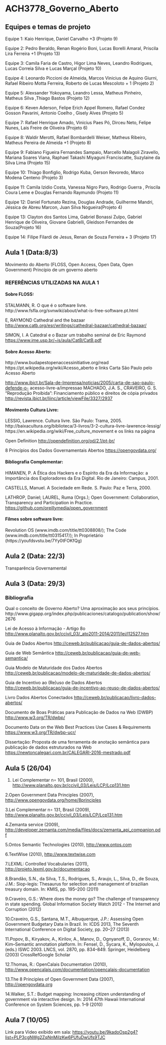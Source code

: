 # ACH3778_Governo_Aberto

<h2> Equipes e temas de projeto </h2>
Equipe 1: Kaio Henrique, Daniel Carvalho +3 (Projeto 9)

Equipe 2: Pedro Beraldo, Renan Rogério Boni, Lucas Borelli Amaral, Priscila Lira Ferreira +1 (Projeto 13)

Equipe 3: Camila Faria de Castro, Higor Lima Neves, Leandro Rodrigues, Lucas Correia Silva e Lucas Marçal (Projeto 10)

Equipe 4: Leonardo Piccioni de Almeida, Marcos Vinicius de Aquino Giurni, Rafael Ribeiro Motta Ferreira, Roberto de Lucas Mescoloto + 1 (Projeto 2)

Equipe 5: Alexsander Yokoyama, Leandro Lessa, Matheus Pinheiro, Matheus Silva ,Thiago Bastos (Projeto 12)

Equipe 6: Keven Aderson, Felipe Erich Appel Romero, Rafael Condez Gosson Pavarini, Antonio Coelho , Gisely Alves (Projeto 5)

Equipe 7: Rafael Henrique Amado, Vinicius Paes Pó, Dirceu Neto, Felipe Nunes, Lais Freire de Oliveira (Projeto 6)

Equipe 8: Waldir Merotti, Rafael Bombardelli Weiser, Matheus Ribeiro, Matheus Pereira de Almeida +1 (Projeto 8)

Equipe 9: Fabiano Figueira Fernandes Sampaio, Marcello Malagoli Ziravello, Mariana Soares Viana, Raphael Takashi Miyaguni Franciscatte, Suzylaine da Silva Lima (Projeto 15)

Equipe 10: Thiago Bonfiglio, Rodrigo Kuba, Gerson Revoredo, Marco Modena Centeno (Projeto 3)

Equipe 11: Camila Izidio Costa, Vanessa Nigro Paro, Rodrigo Guerra , Priscila Coura Leme e Douglas Fernando Raymundo (Projeto 11)

Equipe 12: Daniel Fortunato Rezina, Douglas Andrade, Guilherme Mandri, Jéssica de Abreu Marcon, Juan Silva Nogueira(Projeto 4)

Equipe 13: Clayton dos Santos Lima, Gabriel Bonassi Zulpo, Gabriel Henrique de Oliveira, Giovane Gabrielli, Gleidson Fernandes de Souza(Projeto 16)

Equipe 14: Filipe Filardi de Jesus, Renan de Souza Ferreira + 3 (Projeto 17)

<h2> Aula 1 (Data:8/3)</h2>
Movimento do Aberto (FLOSS, Open Access, Open Data, Open Government)
Princípio de um governo aberto

<h3>REFERÊNCIAS UTILIZADAS NA AULA 1</h3>

<h4>Sobre FLOSS:</h4>
STALMANN, R. O que é o software livre.
http://www.fsfla.org/svnwiki/about/what-is-free-software.pt.html

E, RAYMOND Cathedral and the bazaar
http://www.catb.org/esr/writings/cathedral-bazaar/cathedral-bazaar/

SIMON, I. A Catedral e o Bazar um trabalho seminal de Eric Raymond
https://www.ime.usp.br/~is/aula/CatB/CatB.pdf
    
<h4>Sobre Acesso Aberto:</h4>
http://www.budapestopenaccessinitiative.org/read https://pt.wikipedia.org/wiki/Acesso_aberto e links
Carta São Paulo pelo Acesso Aberto

http://www.ibict.br/Sala-de-Imprensa/noticias/2005/carta-de-sao-paulo-defende-o- acesso-livre-a/impressao
MACHADO, J.A. S., CRAVEIRO, G. S. “Reprodução Proibida”: Financiamento público e direitos de cópia privados http://revista.ibict.br/liinc/article/viewFile/3327/2937

<h4>Movimento Cultura Livre:</h4>
LESSIG, Lawrence. Cultura livre. São Paulo: Trama, 2005.
http://baixacultura.org/biblioteca/3-livros/3-2-cultura-livre-lawrence-lessig/ https://en.wikipedia.org/wiki/Free_culture_movement
e os links na página

Open Definition
http://opendefinition.org/od/2.1/pt-br/

8 Princípios dos Dados Governamentais Abertos
https://opengovdata.org/

<h4>Bibliografia Complementar:</h4>
HIMANEN, P. A Ética dos Hackers e o Espírito da Era da Informação: a Importância dos Exploradores da Era Digital. Rio de Janeiro: Campus, 2001.

CASTELLS, Manuel. A Sociedade em Rede. S. Paulo: Paz e Terra, 2000.

LATHROP, Daniel; LAUREL, Ruma (Orgs.); Open Government: Collaboration, Transparency and Participation in Practice. https://github.com/oreillymedia/open_government

<h4>Filmes sobre software livre:</h4>
Revolution OS (www.imdb.com/title/tt0308808/); The Code (www.imdb.com/title/tt0315417/);
In Proprietário (https://youfdsvstu.be/7Yy0tFOKfQg)

<h2>Aula 2 (Data: 22/3)</h2>
Transparência Governamental

<h2>Aula 3 (Data: 29/3)</h2>
<h3>Bibliografia</h3>
Qual o conceito de Governo Aberto? Uma aproximação aos seus princípios.
http://www.gigapp.org/index.php/publicaciones/catalogo/publication/show/2676 

Lei de Acesso à Informação - Artigo 8o 
http://www.planalto.gov.br/ccivil_03/_ato2011-2014/2011/lei/l12527.htm 

Guia de Dados Abertos
http://ceweb.br/publicacao/guia-de-dados-abertos/ 

Guia de Web Semântica
http://ceweb.br/publicacao/guia-de-web-semantica/ 

Guia Modelo de Maturidade dos Dados Abertos
http://ceweb.br/publicacao/modelo-de-maturidade-de-dados-abertos/ 

Guia de Incentivo ao (Re)uso de Dados Abertos
http://ceweb.br/publicacao/guia-de-incentivo-ao-reuso-de-dados-abertos/ 

Livro Dados Abertos Conectados
http://ceweb.br/publicacao/livro-dados-abertos/ 

Documento de Boas Práticas para Publicação de Dados na Web (DWBP)
http://www.w3.org/TR/dwbp/ 

Documento Data on the Web Best Practices Use Cases & Requirements
https://www.w3.org/TR/dwbp-ucr/ 

Dissertação: Proposta de uma ferramenta de anotação semântica para publicação de dados estruturados na Web
https://newtoncalegari.com.br/CALEGARI-2016-mestrado.pdf 

<h2> Aula 5 (26/04) </h2>

1. Lei Complementar n∘ 101, Brasil (2000), http://www.planalto.gov.br/ccivil_03/Leis/LCP/Lcp131.htm

2.Open Government Data Principles (2007), http://www.opengovdata.org/home/8principles

3.Lei Complementar n∘ 131, Brasil (2009), http://www.planalto.gov.br/ccivil_03/Leis/LCP/Lcp131.htm

4.Zemanta service (2009), http://developer.zemanta.com/media/files/docs/zemanta_api_companion.pdf

5.Ontos Semantic Technologies (2010), http://www.ontos.com

6.TextWise (2010), http://www.textwise.com

7.LEXML: Controlled Vocabularies (2011), http://projeto.lexml.gov.br/documentacao

8.Brandão, S.N., da Silva, T.S., Rodrigues, S., Araujo, L., Silva, D., de Souza, J.M.: Siop-legis: Thesaurus for selection and management of brazilian treasury domain. In: KMIS, pp. 195–200 (2011)

9.Craveiro, G.S.: Where does the money go? The challenge of transparency in state spending. Global Information Society Watch 2012 - The Internet and Corruption (2012)

10.Craveiro, G.S., Santana, M.T., Albuquerque, J.P.: Assessing Open Government Budgetary Data in Brazil. In: ICDS 2013, The Seventh International Conference on Digital Society, pp. 20–27 (2013)

11.Popov, B., Kiryakov, A., Kirilov, A., Manov, D., Ognyanoff, D., Goranov, M.: Kim–Semantic annotation platform. In: Fensel, D., Sycara, K., Mylopoulos, J. (eds.) ISWC 2003. LNCS, vol. 2870, pp. 834–849. Springer, Heidelberg (2003)
CrossRefGoogle Scholar

12.Thomas, R.: OpenCalais Documentation (2010), http://www.opencalais.com/documentation/opencalais-documentation

13.The 8 Principles of Open Government Data (2007), http://opengovdata.org

14.Walker, S.T.: Budget mapping: Increasing citizen understanding of government via interactive design. In: 2014 47th Hawaii International Conference on System Sciences, pp. 1–9 (2010)

<h2> Aula 7 (10/05) </h2>

Link para Video exibido em sala: https://youtu.be/9kadoOsp2g4?list=PLP3cgNWg2ZqNnMiIzKw6PUfuDwUfs9TJC
